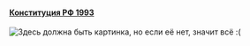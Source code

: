 #### [Конституция РФ 1993](https://lalawland.github.io/eurasia/russia/const)
![Здесь должна быть картинка, но если её нет, значит всё :(](https://sun9-east.userapi.com/sun9-35/s/v1/ig2/ypaE_zMeCn6K_TtTSF6khD5YTEa0pAGA6SbDz1y0zeVgNoGs_QE4_2qnS9f1RagKozc581s1QBhI38BTzVVZ5WTo.jpg?size=1280x720&quality=95&type=album)
